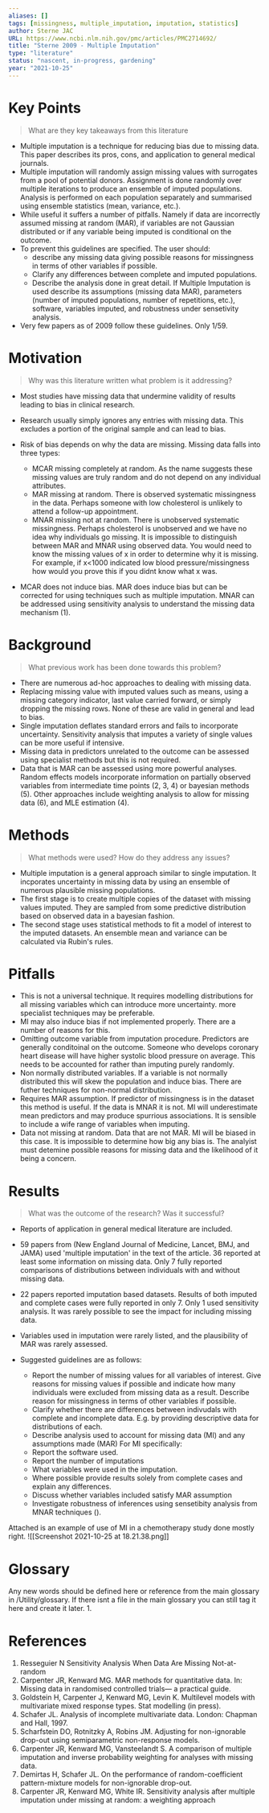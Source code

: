 ```yaml
---
aliases: []
tags: [missingness, multiple_imputation, imputation, statistics]
author: Sterne JAC
URL: https://www.ncbi.nlm.nih.gov/pmc/articles/PMC2714692/
title: "Sterne 2009 - Multiple Imputation"
type: "literature"
status: "nascent, in-progress, gardening"
year: "2021-10-25"
---
```


# Key Points

> What are they key takeaways from this literature
- Multiple imputation is a technique for reducing bias due to missing data. This paper describes its pros, cons, and application to general medical journals.
- Multiple imputation will randomly assign missing values with surrogates from a pool of potential donors. Assignment is done randomly over multiple iterations to produce an ensemble of imputed populations. Analysis is performed on each population separately and summarised using ensemble statistics (mean, variance, etc.).
- While useful it suffers a number of pitfalls. Namely if data are incorrectly assumed missing at random (MAR), if variables are not Gaussian distributed or if any variable being imputed is conditional on the outcome.
- To prevent this guidelines are specified. The user should:
	- describe any missing data giving possible reasons for missingness in terms of other variables if possible.
	- Clarify any differences between complete and imputed populations.
	- Describe the analysis done in great detail. If Multiple Imputation is used describe its assumptions (missing data MAR), parameters (number of imputed populations, number of repetitions, etc.), software, variables imputed, and robustness under sensetivity analysis. 
- Very few papers as of 2009 follow these guidelines. Only 1/59.

# Motivation

> Why was this literature written what problem is it addressing?
- Most studies have missing data that undermine validity of results leading to bias in clinical research.
- Research usually simply ignores any entries with missing data. This excludes a portion of the original sample and can lead to bias.
- Risk of bias depends on why the data are missing. Missing data falls into three types:
	- MCAR missing completely at random. As the name suggests these missing values are truly random and do not depend on any individual attributes.
	- MAR missing at random. There is observed systematic missingness in the data. Perhaps someone with low cholesterol is unlikely to attend a follow-up appointment. 
	- MNAR missing not at random. There is unobserved systematic missingness. Perhaps cholesterol is unobserved and we have no idea why individuals go missing. It is impossible to distinguish between MAR and MNAR using observed data. You would need to know the missing values of x in order to determine why it is missing. For example, if x<1000 indicated low blood pressure/missingness how would you prove this if you didnt know what x was.

- MCAR does not induce bias. MAR does induce bias but can be corrected for using techniques such as multiple imputation. MNAR can be addressed using sensitivity analysis to understand the missing data mechanism (1). 

# Background

> What previous work has been done towards this problem?

- There are numerous ad-hoc approaches to dealing with missing data.
- Replacing missing value with imputed values such as means, using a missing category indicator, last value carried forward, or simply dropping the missing rows. None of these are valid in general and lead to bias.
- Single imputation deflates standard errors and fails to incorporate uncertainty. Sensitivity analysis that imputes a variety of single values can be more useful if intensive.
- Missing data in predictors unrelated to the outcome can be assessed using specialist methods but this is not required.
- Data that is MAR can be assessed using more powerful analyses.  Random effects models incorporate information on partially observed variables from intermediate time points (2, 3, 4) or bayesian methods (5). Other approaches include weighting analysis to allow for missing data (6), and MLE estimation (4).

# Methods

> What methods were used? How do they address any issues?
- Multiple imputation is a general approach similar to single imputation. It incporates uncertainty in missing data by using an ensemble of numerous plausible missing populations. 
- The first stage is to create multiple copies of the dataset with missing values imputed. They are sampled from some predictive distribution based on observed data in a bayesian fashion.
- The second stage uses statistical methods to fit a model of interest to the imputed datasets. An ensemble mean and variance can be calculated via Rubin's rules.

# Pitfalls
- This is not a universal technique. It requires modelling distributions for all missing variables which can introduce more uncertainty. more specialist techniques may be preferable.
- MI may also induce bias if not implemented properly. There are a number of reasons for this.
- Omitting outcome variable from imputation procedure. Predictors are generally conditoinal on the outcome. Someone who develops coronary heart disease will have higher systolic blood pressure on average. This needs to be accounted for rather than imputing purely randomly.
- Non normally distributed variables. If a variable is not normally distributed this will skew the population and induce bias. There are futher techniques for non-normal distribution.
- Requires MAR assumption. If predictor of missingness is in the dataset this method is useful. If the data is MNAR it is not. MI will underestimate mean predictors and may produce spurrious associations. It is sensible to include a wife range of variables when imputing.
- Data not missing at random. Data that are not MAR. MI will be biased in this case. It is impossible to determine how big any bias is. The analyist must detemine possible reasons for missing data and the likelihood of it being a concern.

# Results

> What was the outcome of the research? Was it successful?
- Reports of application in general medical literature are included.
- 59 papers from (New England Journal of Medicine, Lancet, BMJ, and JAMA) used 'multiple imputation' in the text of the article. 36 reported at least some information on missing data. Only 7 fully reported comparisons of distributions between individuals with and without missing data. 
- 22 papers reported imputation based datasets. Results of both imputed and complete cases were fully reported in only 7. Only 1 used sensitivity analysis. It was rarely possible to see the impact for including missing data.
- Variables used in imputation were rarely listed, and the plausibility of MAR was rarely assessed.

- Suggested guidelines are as follows:
	- Report the number of missing values for all variables of interest. Give reasons for missing values if possible and indicate how many individuals were excluded from missing data as a result. Describe reason for missingness in terms of other variables if possible. 
	- Clarify whether there are differences between indivudals with complete and incomplete data. E.g. by providing descriptive data for distributions of each.
	- Describe analysis used to account for missing data (MI) and any assumptions made (MAR)
For MI specifically:
	- Report the software used.
	- Report the number of imputations
	- What variables were used in the imputation.
	- Where possible provide results solely from complete cases and explain any differences.
	- Discuss whether variables included satisfy MAR assumption
	- Investigate robustness of inferences using sensetibity analysis from MNAR techniques ().

Attached is an example of use of MI in a chemotherapy study done mostly right.
![[Screenshot 2021-10-25 at 18.21.38.png]]

# Glossary
Any new words should be defined here or reference from the main glossary in /Utility/glossary.  If there isnt a file in the main glossary you can still tag it here and create it later.
1. 

# References
1. Resseguier N Sensitivity Analysis When Data Are Missing Not-at-random
2. Carpenter JR, Kenward MG. MAR methods for quantitative data. In: Missing data in randomised controlled trials— a practical guide. 
3. Goldstein H, Carpenter J, Kenward MG, Levin K. Multilevel models with multivariate mixed response types. Stat modelling (in press).
4. Schafer JL. Analysis of incomplete multivariate data. London: Chapman and Hall, 1997.
5. Scharfstein DO, Rotnitzky A, Robins JM. Adjusting for non-ignorable drop-out using semiparametric non-response models.
6. Carpenter JR, Kenward MG, Vansteelandt S. A comparison of multiple imputation and inverse probability weighting for analyses with missing data.
7. Demirtas H, Schafer JL. On the performance of random-coefficient pattern-mixture models for non-ignorable drop-out.
8. Carpenter JR, Kenward MG, White IR. Sensitivity analysis after multiple imputation under missing at random: a weighting approach

